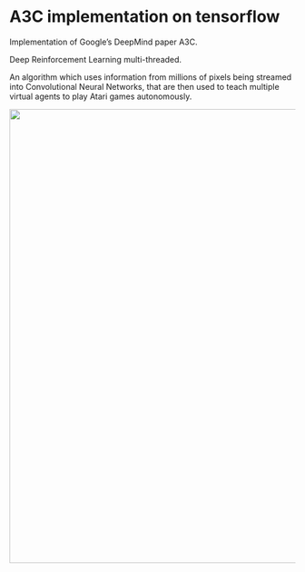 # A3C implementation on tensorflow

Implementation of Google’s DeepMind paper A3C.

Deep Reinforcement Learning multi-threaded.

An algorithm which uses information from millions of pixels being streamed into Convolutional Neural Networks, that are then used to teach multiple virtual agents to play Atari games autonomously.


<p align="center">
  <img width="800" src="trainedGif.fig">
</p>

<!-- ![](trainedGif.gif) -->
